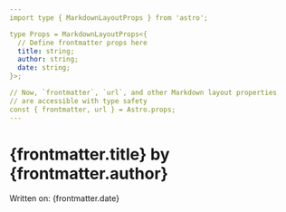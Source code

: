 ```yaml
---
import type { MarkdownLayoutProps } from 'astro';

type Props = MarkdownLayoutProps<{
  // Define frontmatter props here
  title: string;
  author: string;
  date: string;
}>;

// Now, `frontmatter`, `url`, and other Markdown layout properties
// are accessible with type safety
const { frontmatter, url } = Astro.props;
---
```


<html>
  <head>
    <link rel="canonical" href={new URL(url, Astro.site).pathname}>
    <title>{frontmatter.title}</title>
  </head>
  <body>
    <h1>{frontmatter.title} by {frontmatter.author}</h1>
    <slot />
    <p>Written on: {frontmatter.date}</p>
  </body>
</html>
